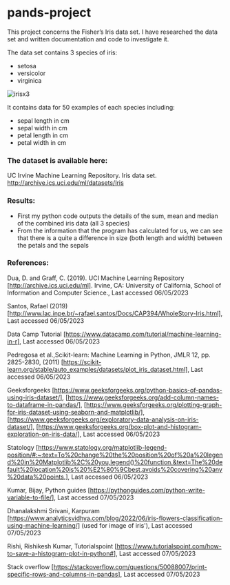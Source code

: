 # pands-project

This project concerns the Fisher’s Iris data set. I have researched the data set
and written documentation and code to investigate it. 


The data set contains 3 species of iris:
* setosa
* versicolor
* virginica

![irisx3](https://user-images.githubusercontent.com/123767624/236692889-280b9db3-e557-4c14-bd65-8fb64eb8f002.png)


It contains data for 50 examples of each species including:
* sepal length in cm
* sepal width in cm
* petal length in cm
* petal width in cm




### The dataset is available here:

UC Irvine Machine Learning Repository. Iris data set.
http://archive.ics.uci.edu/ml/datasets/Iris

### Results:

* First my python code outputs the details of the sum, mean and median of the combined iris data (all 3 species)
* From the information that the program has calculated for us, we can see that there is a quite a difference in size (both length and width) 
  between the petals and the sepals


### References:

Dua, D. and Graff, C. (2019). UCI Machine Learning Repository [http://archive.ics.uci.edu/ml]. Irvine, CA: University of California, School of Information and Computer Science., Last accessed 06/05/2023

Santos, Rafael (2019) [http://www.lac.inpe.br/~rafael.santos/Docs/CAP394/WholeStory-Iris.html], Last accessed 06/05/2023

Data Camp Tutorial [https://www.datacamp.com/tutorial/machine-learning-in-r], Last accessed 06/05/2023

Pedregosa et al.,Scikit-learn: Machine Learning in Python,  JMLR 12, pp. 2825-2830, (2011) [https://scikit-learn.org/stable/auto_examples/datasets/plot_iris_dataset.html], Last accessed 06/05/2023

Geeksforgeeks [https://www.geeksforgeeks.org/python-basics-of-pandas-using-iris-dataset/], [https://www.geeksforgeeks.org/add-column-names-to-dataframe-in-pandas/], [https://www.geeksforgeeks.org/plotting-graph-for-iris-dataset-using-seaborn-and-matplotlib/], [https://www.geeksforgeeks.org/exploratory-data-analysis-on-iris-dataset/], [https://www.geeksforgeeks.org/box-plot-and-histogram-exploration-on-iris-data/], Last accessed 06/05/2023

Statology [https://www.statology.org/matplotlib-legend-position/#:~:text=To%20change%20the%20position%20of%20a%20legend%20in%20Matplotlib%2C%20you,legend()%20function.&text=The%20default%20location%20is%20%E2%80%9Cbest,avoids%20covering%20any%20data%20points.], Last accessed 06/05/2023

Kumar, Bijay, Python guides [https://pythonguides.com/python-write-variable-to-file/], Last accessed 07/05/2023

Dhanalakshmi Srivani, Karpuram [https://www.analyticsvidhya.com/blog/2022/06/iris-flowers-classification-using-machine-learning/] (used for image of iris'), Last accessed 07/05/2023

Rishi, Rishikesh Kumar, Tutorialspoint [https://www.tutorialspoint.com/how-to-save-a-histogram-plot-in-python#], Last accessed 07/05/2023

Stack overflow [https://stackoverflow.com/questions/50088007/print-specific-rows-and-columns-in-pandas], Last accessed 07/05/2023
